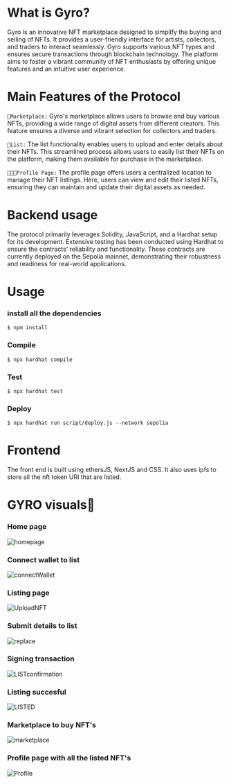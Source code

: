 # What is Gyro?
Gyro is an innovative NFT marketplace designed to simplify the buying and selling of NFTs. It provides a user-friendly interface for artists, collectors, and traders to interact seamlessly. Gyro supports various NFT types and ensures secure transactions through blockchain technology. The platform aims to foster a vibrant community of NFT enthusiasts by offering unique features and an intuitive user experience.

# Main Features of the Protocol

`🚀Marketplace:` Gyro's marketplace allows users to browse and buy various NFTs, providing a wide range of digital assets from different creators. This feature ensures a diverse and vibrant selection for collectors and traders.

`📃List:` The list functionality enables users to upload and enter details about their NFTs. This streamlined process allows users to easily list their NFTs on the platform, making them available for purchase in the marketplace.

`👩🏼‍🚀Profile Page:` The profile page offers users a centralized location to manage their NFT listings. Here, users can view and edit their listed NFTs, ensuring they can maintain and update their digital assets as needed.

# Backend usage
The protocol primarily leverages Solidity, JavaScript, and a Hardhat setup for its development. Extensive testing has been conducted using Hardhat to ensure the contracts' reliability and functionality. These contracts are currently deployed on the Sepolia mainnet, demonstrating their robustness and readiness for real-world applications.

# Usage
### install all the dependencies
```shell
$ npm install
```
### Compile
```shell
$ npx hardhat compile
```
### Test
```shell
$ npx hardhat test
```
### Deploy
```shell
$ npx hardhat run script/deploy.js --network sepolia
```
# Frontend
The front end is built using ethersJS, NextJS and CSS. It also uses ipfs to store all the nft token URI that are listed.

# GYRO visuals🌻
### Home page

![homepage](https://github.com/user-attachments/assets/8f4174d1-74a9-495c-8e53-a997d7ea0085)

### Connect wallet to list
![connectWallet](https://github.com/user-attachments/assets/744e1970-2919-4828-832a-1f1229c104f3)

### Listing page 
![UploadNFT](https://github.com/user-attachments/assets/326505a4-c5a0-4ea8-8b79-fa55cf63de56)

### Submit details to list
![replace](https://github.com/user-attachments/assets/b9fd3203-0e81-4bdd-b2da-478cadf413b3)

### Signing transaction
![LISTconfirmation](https://github.com/user-attachments/assets/8a2bd006-3564-47bc-a4be-da51b76a461f)

### Listing succesful 
![LISTED](https://github.com/user-attachments/assets/448f790d-c3bf-4456-b10d-8074113560f6)

### Marketplace to buy NFT's
![marketplace](https://github.com/user-attachments/assets/917ba118-db41-4287-a34c-c4a9524bd29d)

### Profile page with all the listed NFT's
![Profile](https://github.com/user-attachments/assets/565ebad0-7ceb-4af1-97b5-e660388c2576)




